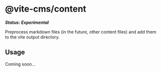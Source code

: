# @vite-cms/content

***Status: Experimental***

Preprocess markdown files (in the future, other content files) and add them to the vite output directory.

## Usage

Coming soon...
